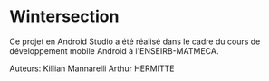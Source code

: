# Wintersection

Ce projet en Android Studio a été réalisé dans le cadre du cours de développement mobile Android à l'ENSEIRB-MATMECA.

Auteurs:
Killian Mannarelli
Arthur HERMITTE
